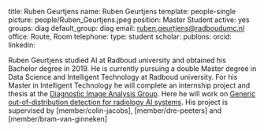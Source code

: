 title: Ruben Geurtjens
name: Ruben Geurtjens
template: people-single
picture: people/Ruben_Geurtjens.jpeg
position: Master Student
active: yes
groups: diag
default_group: diag
email: ruben.geurtjens@radboudumc.nl
office: Route, Room 
telephone:
type: student
scholar: 
publons: 
orcid: 
linkedin:

Ruben Geurtjens studied AI at Radboud university and obtained his Bachelor degree in 2019. He is currently pursuing a double Master degree in Data Science and Intelligent Technology at Radboud university. For his Master in Intelligent Technology he will complete an internship project and thesis at the [Diagnostic Image Analysis Group](http://diagnijmegen.nl). Here he will work on [Generic out-of-distribution detection for radiology AI systems](https://www.ai-for-health.nl/projects/ood/).  His project is supervised by [member/colin-jacobs], [member/dre-peeters] and [member/bram-van-ginneken]
